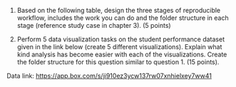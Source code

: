
1) Based on the following table, design the three stages of reproducible workflow, includes the work you
can do and the folder structure in each stage (reference study case in chapter 3). (5 points)


2) Perform 5 data visualization tasks on the student performance dataset given in the link below (create
5 different visualizations). Explain what kind analysis has become easier with each of the visualizations.
Create the folder structure for this question similar to question 1. (15 points).


Data link: https://app.box.com/s/ji910ez3ycw137rw07xnhielxey7ww41




